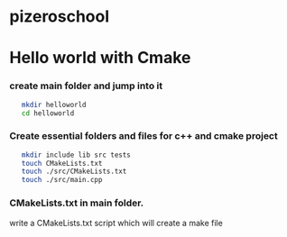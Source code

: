 # pizeroschool

#  Hello world with Cmake
### create main folder and jump into it
```bash 
   mkdir helloworld
   cd helloworld
```
### Create essential folders and files for c++ and cmake project
```bash
   mkdir include lib src tests
   touch CMakeLists.txt
   touch ./src/CMakeLists.txt
   touch ./src/main.cpp
```
### CMakeLists.txt in main folder.
write a CMakeLists.txt script which will create a make file
```cmake
   
